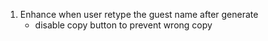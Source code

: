 1. Enhance when user retype the guest name after generate
    - disable copy button to prevent wrong copy